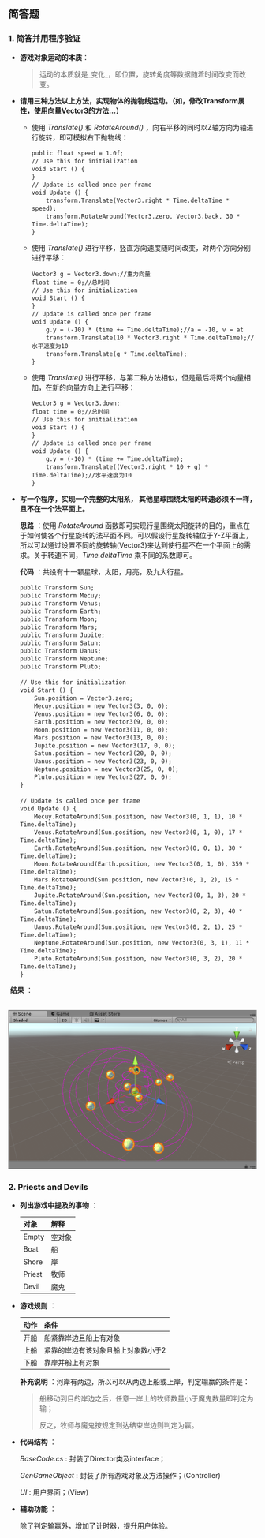 ## 简答题

### 1. 简答并用程序验证

- __游戏对象运动的本质__：

  > 运动的本质就是_变化_，即位置，旋转角度等数据随着时间改变而改变。

- __请用三种方法以上方法，实现物体的抛物线运动。（如，修改Transform属性，使用向量Vector3的方法…）__

  - 使用 _Translate()_  和 _RotateAround()_ ，向右平移的同时以Z轴方向为轴进行旋转，即可模拟右下抛物线：

    ```
    public float speed = 1.0f;
    // Use this for initialization
    void Start () {	
    }
    // Update is called once per frame
    void Update () {
        transform.Translate(Vector3.right * Time.deltaTime * speed);
        transform.RotateAround(Vector3.zero, Vector3.back, 30 * Time.deltaTime);
    }
    ```

  - 使用 _Translate()_ 进行平移，竖直方向速度随时间改变，对两个方向分别进行平移：

    ```
    Vector3 g = Vector3.down;//重力向量
    float time = 0;//总时间
    // Use this for initialization
    void Start () {	
    }
    // Update is called once per frame
    void Update () {
        g.y = (-10) * (time += Time.deltaTime);//a = -10, v = at
        transform.Translate(10 * Vector3.right * Time.deltaTime);//水平速度为10
        transform.Translate(g * Time.deltaTime);
    }
    ```

  - 使用 _Translate()_ 进行平移，与第二种方法相似，但是最后将两个向量相加，在新的向量方向上进行平移：

    ```
    Vector3 g = Vector3.down;
    float time = 0;//总时间
    // Use this for initialization
    void Start () {	
    }
    // Update is called once per frame
    void Update () {
        g.y = (-10) * (time += Time.deltaTime);
        transform.Translate((Vector3.right * 10 + g) * Time.deltaTime);//水平速度为10
    }
    ```

- __写一个程序，实现一个完整的太阳系， 其他星球围绕太阳的转速必须不一样，且不在一个法平面上。__

  __思路__ ：使用 _RotateAround_ 函数即可实现行星围绕太阳旋转的目的，重点在于如何使各个行星旋转的法平面不同。可以假设行星旋转轴位于Y-Z平面上，所以可以通过设置不同的旋转轴(Vector3)来达到使行星不在一个平面上的需求。关于转速不同，_Time.deltaTime_ 乘不同的系数即可。

  __代码__ ：共设有十一颗星球，太阳，月亮，及九大行星。

  ```
  public Transform Sun;
  public Transform Mecuy;
  public Transform Venus;
  public Transform Earth;
  public Transform Moon;
  public Transform Mars;
  public Transform Jupite;
  public Transform Satun;
  public Transform Uanus;
  public Transform Neptune;
  public Transform Pluto;

  // Use this for initialization
  void Start () {
      Sun.position = Vector3.zero;
      Mecuy.position = new Vector3(3, 0, 0);
      Venus.position = new Vector3(6, 0, 0);
      Earth.position = new Vector3(9, 0, 0);
      Moon.position = new Vector3(11, 0, 0);
      Mars.position = new Vector3(13, 0, 0);
      Jupite.position = new Vector3(17, 0, 0);
      Satun.position = new Vector3(20, 0, 0);
      Uanus.position = new Vector3(23, 0, 0);
      Neptune.position = new Vector3(25, 0, 0);
      Pluto.position = new Vector3(27, 0, 0);
  }

  // Update is called once per frame
  void Update () {
      Mecuy.RotateAround(Sun.position, new Vector3(0, 1, 1), 10 * Time.deltaTime);
      Venus.RotateAround(Sun.position, new Vector3(0, 1, 0), 17 * Time.deltaTime);
      Earth.RotateAround(Sun.position, new Vector3(0, 0, 1), 30 * Time.deltaTime);
      Moon.RotateAround(Earth.position, new Vector3(0, 1, 0), 359 * Time.deltaTime);
      Mars.RotateAround(Sun.position, new Vector3(0, 1, 2), 15 * Time.deltaTime);
      Jupite.RotateAround(Sun.position, new Vector3(0, 1, 3), 20 * Time.deltaTime);
      Satun.RotateAround(Sun.position, new Vector3(0, 2, 3), 40 * Time.deltaTime);
      Uanus.RotateAround(Sun.position, new Vector3(0, 2, 1), 25 * Time.deltaTime);
      Neptune.RotateAround(Sun.position, new Vector3(0, 3, 1), 11 * Time.deltaTime);
      Pluto.RotateAround(Sun.position, new Vector3(0, 3, 2), 20 * Time.deltaTime);
  }
  ```

​       __结果__ ：

​       ![效果图](images/image.png)



### 2. Priests and Devils

- __列出游戏中提及的事物__ ：

  | 对象     | 解释   |
  | ------ | ---- |
  | Empty  | 空对象  |
  | Boat   | 船    |
  | Shore  | 岸    |
  | Priest | 牧师   |
  | Devil  | 魔鬼   |


- __游戏规则__ ：

  | 动作   | 条件                 |
  | ---- | ------------------ |
  | 开船   | 船紧靠岸边且船上有对象        |
  | 上船   | 紧靠的岸边有该对象且船上对象数小于2 |
  | 下船   | 靠岸并船上有对象           |

  __补充说明__ ：河岸有两边，所以可以从两边上船或上岸，判定输赢的条件是：

  > 船移动到目的岸边之后，任意一岸上的牧师数量小于魔鬼数量即判定为输；
  >
  > 反之，牧师与魔鬼按规定到达结束岸边则判定为赢。

- __代码结构__ ：

  _BaseCode.cs_ : 封装了Director类及interface；

  _GenGameObject_ : 封装了所有游戏对象及方法操作；(Controller)

  _UI_ : 用户界面；(View)

- __辅助功能__ ：

  除了判定输赢外，增加了计时器，提升用户体验。
